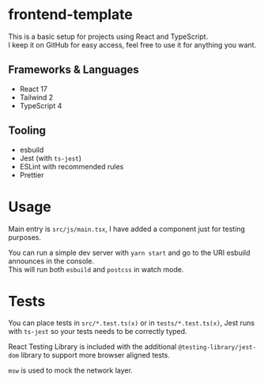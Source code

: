 # frontend-template

This is a basic setup for projects using React and TypeScript.  
I keep it on GitHub for easy access, feel free to use it for anything you want.

## Frameworks & Languages

* React 17
* Tailwind 2
* TypeScript 4

## Tooling

* esbuild
* Jest (with `ts-jest`)
* ESLint with recommended rules
* Prettier

# Usage

Main entry is `src/js/main.tsx`, I have added a component just for testing purposes.

You can run a simple dev server with `yarn start` and go to the URI esbuild announces in the console.  
This will run both `esbuild` and `postcss` in watch mode.

# Tests

You can place tests in `src/*.test.ts(x)` or in `tests/*.test.ts(x)`,
Jest runs with `ts-jest` so your tests needs to be correctly typed.

React Testing Library is included with the additional `@testing-library/jest-dom`
library to support more browser aligned tests.

`msw` is used to mock the network layer.
